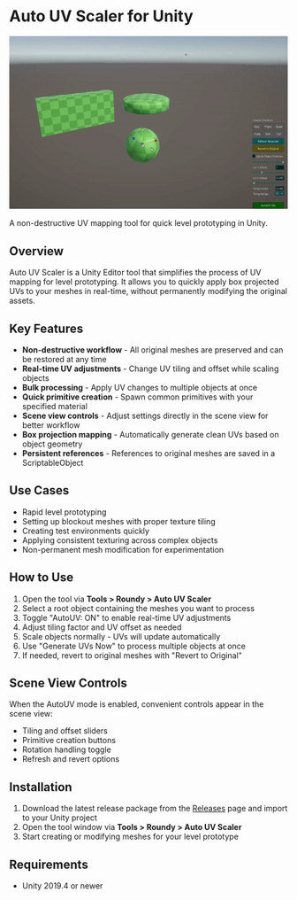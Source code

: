 # Auto UV Scaler for Unity

![Demo](demo.gif)

A non-destructive UV mapping tool for quick level prototyping in Unity.

## Overview

Auto UV Scaler is a Unity Editor tool that simplifies the process of UV mapping for level prototyping. It allows you to quickly apply box projected UVs to your meshes in real-time, without permanently modifying the original assets.

## Key Features

- **Non-destructive workflow** - All original meshes are preserved and can be restored at any time
- **Real-time UV adjustments** - Change UV tiling and offset while scaling objects
- **Bulk processing** - Apply UV changes to multiple objects at once
- **Quick primitive creation** - Spawn common primitives with your specified material
- **Scene view controls** - Adjust settings directly in the scene view for better workflow
- **Box projection mapping** - Automatically generate clean UVs based on object geometry
- **Persistent references** - References to original meshes are saved in a ScriptableObject

## Use Cases

- Rapid level prototyping
- Setting up blockout meshes with proper texture tiling
- Creating test environments quickly
- Applying consistent texturing across complex objects
- Non-permanent mesh modification for experimentation

## How to Use

1. Open the tool via **Tools > Roundy > Auto UV Scaler**
2. Select a root object containing the meshes you want to process
3. Toggle "AutoUV: ON" to enable real-time UV adjustments
4. Adjust tiling factor and UV offset as needed
5. Scale objects normally - UVs will update automatically
6. Use "Generate UVs Now" to process multiple objects at once
7. If needed, revert to original meshes with "Revert to Original"

## Scene View Controls

When the AutoUV mode is enabled, convenient controls appear in the scene view:
- Tiling and offset sliders
- Primitive creation buttons
- Rotation handling toggle
- Refresh and revert options

## Installation

1. Download the latest release package from the [Releases](https://github.com/roundyyy/Auto-UV-Scaler/releases) page and import to your Unity project
2. Open the tool window via **Tools > Roundy > Auto UV Scaler**
3. Start creating or modifying meshes for your level prototype

## Requirements

- Unity 2019.4 or newer
